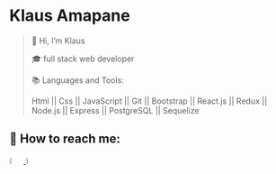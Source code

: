 # Klaus Amapane

> :wave: Hi, I’m Klaus
> 
> :mortar_board: full stack web developer 
>
> :books: Languages and Tools: 
>
>Html || Css || JavaScript || Git || Bootstrap || React.js || Redux || Node.js || Express || PostgreSQL || Sequelize
>
## :paperclip: How to reach me:
<a href="mailto:klauss3895@gmail.com" ><img width="5%" src="https://github.com/klauss3895/Klauss3895/blob/main/Logo/gmail.svg"> 
  <a href="https://www.linkedin.com/in/klaus-amapane-fullstack/" ><img width="5%" src="https://github.com/klauss3895/Klauss3895/blob/main/Logo/linkedin.svg">
